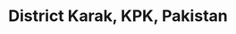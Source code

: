 ---
title: District Karak, KPK, Pakistan
url: /district-karak-kpk-pakistan/
latitude: 33.274
longitude: 71.136
---